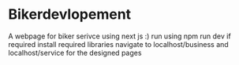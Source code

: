 # Bikerdevlopement
A webpage for biker serivce using next js :)
run using npm run dev
if required install required libraries
navigate to localhost/business and localhost/service for the designed pages
